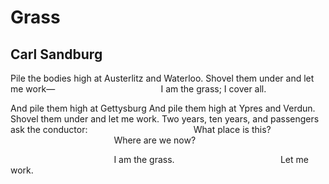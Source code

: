 # Grass
## Carl Sandburg
Pile the bodies high at Austerlitz and Waterloo.
Shovel them under and let me work—
                                          I am the grass; I cover all.

And pile them high at Gettysburg
And pile them high at Ypres and Verdun.
Shovel them under and let me work.
Two years, ten years, and passengers ask the conductor:
                                          What place is this?
                                          Where are we now?

                                          I am the grass.
                                          Let me work.